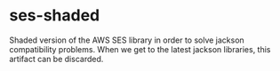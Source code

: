 # ses-shaded
Shaded version of the AWS SES library in order to solve jackson compatibility problems. When we get to the latest jackson libraries, this artifact can be discarded.
